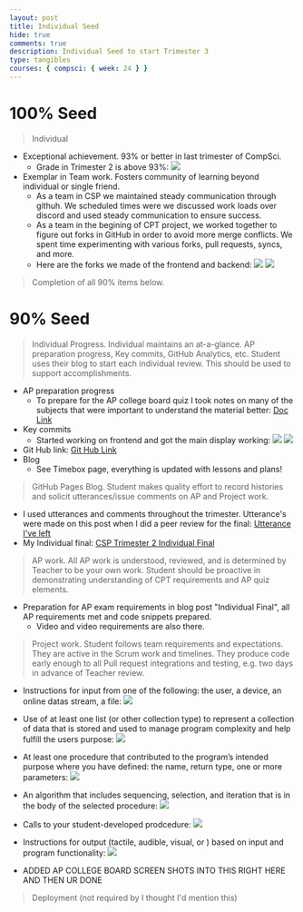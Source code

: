 ```yaml
---
layout: post
title: Individual Seed
hide: true
comments: true
description: Individual Seed to start Trimester 3
type: tangibles
courses: { compsci: { week: 24 } }
---
```


# 100% Seed

> Individual

-   Exceptional achievement. 93% or better in last trimester of CompSci.
    -   Grade in Trimester 2 is above 93%: <img src="../../../images/Screenshot 2024-03-11 at 1.31.58 PM.png">
-   Exemplar in Team work. Fosters community of learning beyond individual or single friend.
    -   As a team in CSP we maintained steady communication through githuh. We scheduled times were we discussed work loads over discord and used steady communication to ensure success.
    -   As a team in the begining of CPT project, we worked together to figure out forks in GitHub in order to avoid more merge conflicts. We spent time experimenting with various forks, pull requests, syncs, and more.
    -   Here are the forks we made of the frontend and backend: <img src="../../../images/Screenshot 2024-03-11 at 1.49.23 PM.png"> <img src="../../../images/Screenshot 2024-03-11 at 1.50.58 PM.png">

> Completion of all 90% items below.

# 90% Seed

> Individual Progress. Individual maintains an at-a-glance. AP preparation progress, Key commits, GitHub Analytics, etc. Student uses their blog to start each individual review. This should be used to support accomplishments.

-   AP preparation progress
    -   To prepare for the AP college board quiz I took notes on many of the subjects that were important to understand the material better: [Doc Link](https://docs.google.com/document/d/1uGNQVEkKN8KeTsF5ttWY5Y0XxeLtTINizG3fOql8t0g/edit?usp=sharing)
-   Key commits
    -   Started working on frontend and got the main display working: <img src="../../../images/Screenshot 2024-03-01 at 8.58.33 AM.png"> <img src="../../../images/Screenshot 2024-03-01 at 8.58.33 AM.png">
-   Git Hub link: [Git Hub Link](https://github.com/Ishraqh1)
-   Blog
    -   See Timebox page, everything is updated with lessons and plans!

> GitHub Pages Blog. Student makes quality effort to record histories and solicit utterances/issue comments on AP and Project work.

-   I used utterances and comments throughout the trimester. Utterance's were made on this post when I did a peer review for the final: [Utterance I've left](https://github.com/KaramKambo/stunew/issues/1)
-   My Individual final: [CSP Trimester 2 Individual Final](https://github.com/nighthawkcoders/student/issues/126)

> AP work. All AP work is understood, reviewed, and is determined by Teacher to be your own work. Student should be proactive in demonstrating understanding of CPT requirements and AP quiz elements.

-   Preparation for AP exam requirements in blog post "Individual Final", all AP requirements met and code snippets prepared.
    -   Video and video requirements are also there.

> Project work. Student follows team requirements and expectations. They are active in the Scrum work and timelines. They produce code early enough to all Pull request integrations and testing, e.g. two days in advance of Teacher review.

- Instructions for input from one of the following: the user, a device, an online datas stream, a file: <img src="../../../images/Screenshot 2024-03-14 at 1.12.26 PM.png">

- Use of at least one list (or other collection type) to represent a collection of data that is stored and used to manage program complexity and help fulfill the users purpose: <img src="../../../images/Screenshot 2024-03-14 at 1.13.46 PM.png">

- At least one procedure that contributed to the program’s intended purpose where you have defined: the name, return type, one or more parameters: <img src="../../../images/Screenshot 2024-03-14 at 1.15.40 PM.png">

- An algorithm that includes sequencing, selection, and iteration that is in the body of the selected procedure: <img src="../../../images/Screenshot 2024-03-14 at 1.17.22 PM.png">

- Calls to your student-developed prodcedure: <img src="../../../images/Screenshot 2024-03-14 at 1.18.24 PM.png">

- Instructions for output (tactile, audible, visual, or ) based on input and program functionality: <img src="../../../images/Screenshot 2024-03-14 at 1.19.16 PM.png">


- ADDED AP COLLEGE BOARD SCREEN SHOTS INTO THIS RIGHT HERE AND THEN UR DONE 

> Deployment (not required by I thought I'd mention this)

